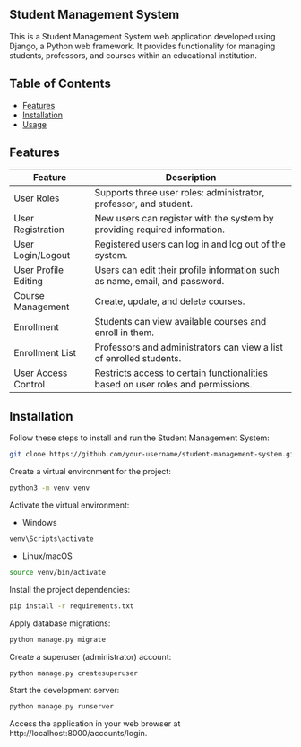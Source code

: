## Student Management System

This is a Student Management System web application developed using Django, a Python web framework. It provides functionality for managing students, professors, and courses within an educational institution.

## Table of Contents

- [Features](#features)
- [Installation](#installation)
- [Usage](#usage)


## Features

| Feature            | Description                                                         |
|---------------------|---------------------------------------------------------------------|
| User Roles    | Supports three user roles: administrator, professor, and student.                |
| User Registration               | New users can register with the system by providing required information.                  |
| User Login/Logout      | Registered users can log in and log out of the system.                         |
| User Profile Editing         | Users can edit their profile information such as name, email, and password.                                 |
| Course Management | Create, update, and delete courses.                       |
| Enrollment | Students can view available courses and enroll in them.               |
| Enrollment List  | 	Professors and administrators can view a list of enrolled students. |
| User Access Control | Restricts access to certain functionalities based on user roles and permissions.         |

## Installation

Follow these steps to install and run the Student Management System:

```bash
git clone https://github.com/your-username/student-management-system.git
```

Create a virtual environment for the project:

```bash
python3 -m venv venv
```
Activate the virtual environment:

- Windows 
```powershell
venv\Scripts\activate
```
- Linux/macOS
```bash
source venv/bin/activate
```
Install the project dependencies:
```bash
pip install -r requirements.txt
```
Apply database migrations:
```bash
python manage.py migrate
```
Create a superuser (administrator) account: 
```bash
python manage.py createsuperuser
```
Start the development server:
```bash
python manage.py runserver
```
Access the application in your web browser at http://localhost:8000/accounts/login.


